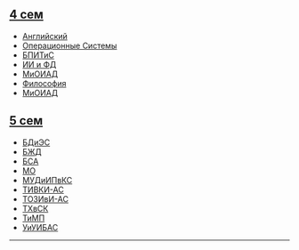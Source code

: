 ## [4 сем](https://github.com/l1ratch/WC_BISO/tree/main/4_sem)<br>
- [Английский](https://github.com/l1ratch/WC_BISO/tree/main/4_sem/English)<br>
- [Операционные Системы](https://github.com/l1ratch/WC_BISO/tree/main/4_sem/OS)<br>
- [БПИТиС](https://github.com/l1ratch/WC_BISO/tree/main/4_sem/БПИТиС)<br>
- [ИИ и ФД](https://github.com/l1ratch/WC_BISO/tree/main/4_sem/ИИ_и_Большие_Данные)<br>
- [МиОИАД](https://github.com/l1ratch/WC_BISO/tree/main/4_sem/МиОИАД)<br>
- [Философия](https://github.com/l1ratch/WC_BISO/tree/main/4_sem/Философия)<br>
- [МиОИАД](https://github.com/l1ratch/WC_BISO/tree/main/4_sem/МиОИАД)<br>

## [5 сем](https://github.com/l1ratch/WC_BISO/tree/main/5_sem)<br>
- [БДиЭС](https://github.com/l1ratch/WC_BISO/tree/main/5_sem/БДиЭС)<br>
- [БЖД](https://github.com/l1ratch/WC_BISO/tree/main/5_sem/БЖД)<br>
- [БСА](https://github.com/l1ratch/WC_BISO/tree/main/5_sem/БСА)<br>
- [МО](https://github.com/l1ratch/WC_BISO/tree/main/5_sem/МО)<br>
- [МУДиИПвКС](https://github.com/l1ratch/WC_BISO/tree/main/5_sem/МУДиИПвКС)<br>
- [ТИВКИ-АС](https://github.com/l1ratch/WC_BISO/tree/main/5_sem/ТИВКИ-АС)<br>
- [ТОЗИвИ-АС](https://github.com/l1ratch/WC_BISO/tree/main/5_sem/ТОЗИвИ-АС)<br>
- [ТХвСК](https://github.com/l1ratch/WC_BISO/tree/main/5_sem/ТХвСК)<br>
- [ТиМП](https://github.com/l1ratch/WC_BISO/tree/main/5_sem/ТиМП)<br>
- [УиУИБАС](https://github.com/l1ratch/WC_BISO/tree/main/5_sem/УиУИБАС)<br>
<hr>
